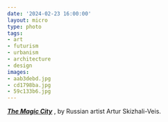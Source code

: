 ```yaml
---
date: '2024-02-23 16:00:00'
layout: micro
type: photo
tags:
- art
- futurism
- urbanism
- architecture
- design
images:
- aab3debd.jpg
- cd1798ba.jpg
- 59c133b6.jpg
---
```


_**[The Magic City](https://www.artmajeur.com/veis2011/en/artworks/8539036/akvapolis)**_ , by Russian artist Artur Skizhali-Veis.

